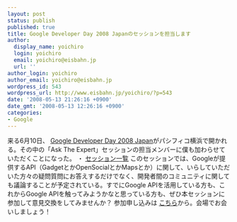 ```yaml
---
layout: post
status: publish
published: true
title: Google Developer Day 2008 Japanのセッションを担当します
author:
  display_name: yoichiro
  login: yoichiro
  email: yoichiro@eisbahn.jp
  url: ''
author_login: yoichiro
author_email: yoichiro@eisbahn.jp
wordpress_id: 543
wordpress_url: http://www.eisbahn.jp/yoichiro/?p=543
date: '2008-05-13 21:26:16 +0900'
date_gmt: '2008-05-13 12:26:16 +0900'
categories:
- Google
---
```


来る6月10日、
[Google Developer Day 2008 Japan](http://code.google.com/intl/ja/events/developerday/2008/home.html)がパシフィコ横浜で開かれる。その中の「Ask The Expert」セッションの担当メンバーに僕も加わらせていただくことになった。
・
[セッション一覧](http://code.google.com/intl/ja/events/developerday/2008/sessions.html)
このセッションでは、Googleが提供するAPI（GadgetとかOpenSocialとかMapsとか）に関して、いらしていただいた方々の疑問質問にお答えするだけでなく、開発者間のコミュニティに関しても議論することが予定されている。すでにGoogle APIを活用している方も、これからGoogle APIを触ってみようかなと思っている方も、ぜひ本セッションに参加して意見交換をしてみませんか？
参加申し込みは
[こちら](http://code.google.com/intl/ja/events/developerday/2008/registration.html)から。会場でお会いしましょう！

